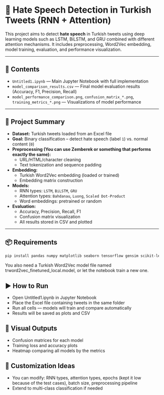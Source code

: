 # 🧠 Hate Speech Detection in Turkish Tweets (RNN + Attention)

This project aims to detect **hate speech** in Turkish tweets using deep learning models such as LSTM, BiLSTM, and GRU combined with different attention mechanisms. It includes preprocessing, Word2Vec embedding, model training, evaluation, and performance visualization.

---

## 📁 Contents

- `Untitled1.ipynb` — Main Jupyter Notebook with full implementation  
- `model_comparison_results.csv` — Final model evaluation results (Accuracy, F1, Precision, Recall)  
- `model_performance_comparison.png`, `confusion_matrix_*.png`, `training_metrics_*.png` — Visualizations of model performance

---

## 📌 Project Summary

- **Dataset:** Turkish tweets loaded from an Excel file  
- **Goal:** Binary classification – detect hate speech (label `1`) vs. normal content (`0`)  
- **Preprocessing (You can use Zemberek or something that performs exactly the same):**  
  - URL/HTML/character cleaning  
  - Text tokenization and sequence padding  
- **Embedding:**  
  - Turkish Word2Vec embedding (loaded or trained)  
  - Embedding matrix construction  
- **Models:**  
  - RNN types: `LSTM`, `BiLSTM`, `GRU`  
  - Attention types: `Bahdanau`, `Luong`, `Scaled Dot-Product`  
  - Word embeddings: pretrained or random  
- **Evaluation:**  
  - Accuracy, Precision, Recall, F1  
  - Confusion matrix visualization  
  - All results stored in CSV and plotted

---

## 📦 Requirements

```bash
pip install pandas numpy matplotlib seaborn tensorflow gensim scikit-learn openpyxl
```

You also need a Turkish Word2Vec model file named trword2vec_finetuned_local.model, or let the notebook train a new one.

## ▶️ How to Run

- Open Untitled1.ipynb in Jupyter Notebook
- Place the Excel file containing tweets in the same folder
- Run all cells — models will train and compare automatically
- Results will be saved as plots and CSV

## 📄 Visual Outputs

- Confusion matrices for each model
- Training loss and accuracy plots
- Heatmap comparing all models by the metrics

## 🧠 Customization Ideas

- You can modify: RNN types, attention types, epochs (kept it low because of the test cases), batch size, preprocessing pipeline
- Extend to multi-class classification if needed
